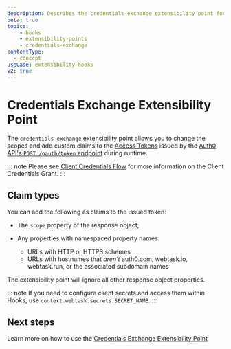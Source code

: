 ```yaml
---
description: Describes the credentials-exchange extensibility point for use with Hooks
beta: true
topics:
    - hooks
    - extensibility-points
    - credentials-exchange
contentType:
  - concept
useCase: extensibility-hooks
v2: true
---
```

# Credentials Exchange Extensibility Point

The `credentials-exchange` extensibility point allows you to change the scopes and add custom claims to the [Access Tokens](/tokens/overview-access-tokens) issued by the [Auth0 API's `POST /oauth/token` endpoint](/api/authentication#authorization-code) during runtime.

::: note
Please see [Client Credentials Flow](/flows/concepts/client-credentials) for more information on the Client Credentials Grant.
:::

## Claim types

You can add the following as claims to the issued token:

* The `scope` property of the response object;
* Any properties with namespaced property names:

  * URLs with HTTP or HTTPS schemes
  * URLs with hostnames that *aren't* auth0.com, webtask.io, webtask.run, or the associated subdomain names

The extensibility point will ignore all other response object properties.

::: note
If you need to configure client secrets and access them within Hooks, use `context.webtask.secrets.SECRET_NAME`.
:::

## Next steps

Learn more on how to use the [Credentials Exchange Extensibility Point](/hooks/guides/use-the-credentials-exchange-extensibility-point)